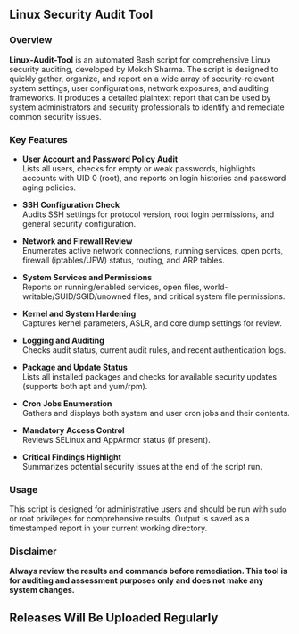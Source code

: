 ## Linux Security Audit Tool

### Overview

**Linux-Audit-Tool** is an automated Bash script for comprehensive Linux security auditing, developed by Moksh Sharma. The script is designed to quickly gather, organize, and report on a wide array of security-relevant system settings, user configurations, network exposures, and auditing frameworks. It produces a detailed plaintext report that can be used by system administrators and security professionals to identify and remediate common security issues.

### Key Features

- **User Account and Password Policy Audit**  
  Lists all users, checks for empty or weak passwords, highlights accounts with UID 0 (root), and reports on login histories and password aging policies.

- **SSH Configuration Check**  
  Audits SSH settings for protocol version, root login permissions, and general security configuration.

- **Network and Firewall Review**  
  Enumerates active network connections, running services, open ports, firewall (iptables/UFW) status, routing, and ARP tables.

- **System Services and Permissions**  
  Reports on running/enabled services, open files, world-writable/SUID/SGID/unowned files, and critical system file permissions.

- **Kernel and System Hardening**  
  Captures kernel parameters, ASLR, and core dump settings for review.

- **Logging and Auditing**  
  Checks audit status, current audit rules, and recent authentication logs.

- **Package and Update Status**  
  Lists all installed packages and checks for available security updates (supports both apt and yum/rpm).

- **Cron Jobs Enumeration**  
  Gathers and displays both system and user cron jobs and their contents.

- **Mandatory Access Control**  
  Reviews SELinux and AppArmor status (if present).

- **Critical Findings Highlight**  
  Summarizes potential security issues at the end of the script run.

### Usage

This script is designed for administrative users and should be run with `sudo` or root privileges for comprehensive results. Output is saved as a timestamped report in your current working directory.

### Disclaimer

**Always review the results and commands before remediation. This tool is for auditing and assessment purposes only and does not make any system changes.**

## Releases Will Be Uploaded Regularly 
